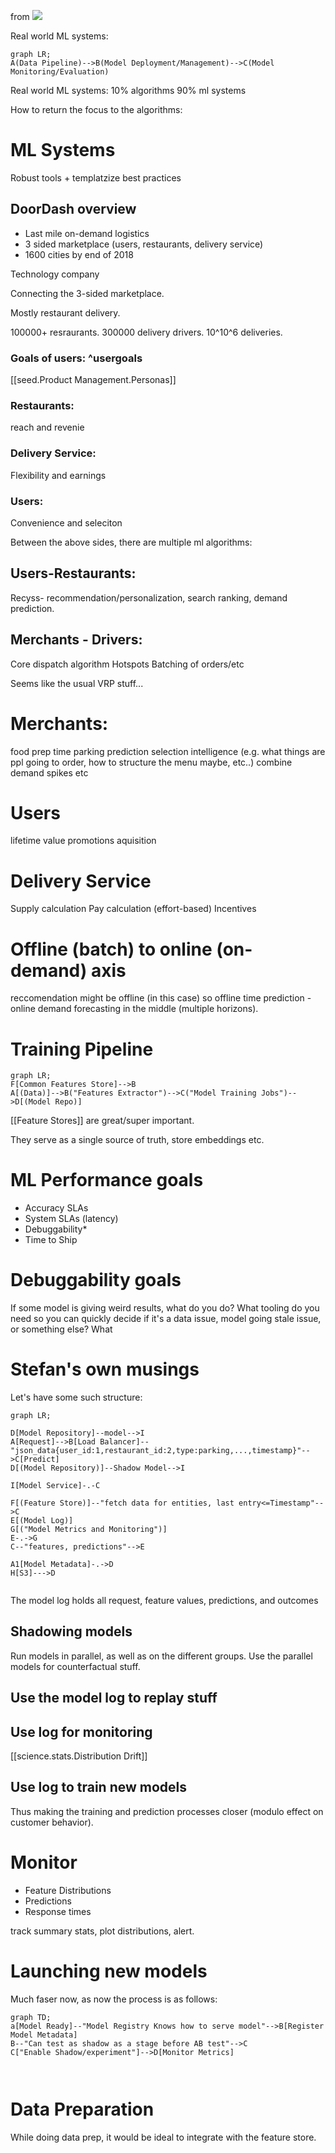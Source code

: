 
from ![](https://www.youtube.com/watch?v=sEZsIUBIhNk&list=PLmGsNPZGeM5D8fgr2scwe8wZih4SYB7Vt&ab_channel=InfoQ)

Real world ML systems:
```mermaid
graph LR;
A(Data Pipeline)-->B(Model Deployment/Management)-->C(Model Monitoring/Evaluation)
```
Real world ML systems:
10% algorithms
90% ml systems

How to return the focus to the algorithms:
# ML Systems
Robust tools + templatzize best practices

## DoorDash overview
* Last mile on-demand logistics
* 3 sided marketplace (users, restaurants, delivery service)
* 1600 cities by end of 2018

Technology company

Connecting the 3-sided marketplace.

Mostly restaurant delivery.

100000+ resraurants.
300000 delivery drivers.
10^10^6 deliveries.
### Goals of users: ^usergoals

[[seed.Product Management.Personas]]
### Restaurants:
reach and revenie

### Delivery Service:
Flexibility and earnings

### Users:
Convenience and seleciton

Between the above sides, there are multiple ml algorithms:

## Users-Restaurants:
Recyss- recommendation/personalization, search ranking, demand prediction.

## Merchants - Drivers:

Core dispatch algorithm
Hotspots
Batching of orders/etc

Seems like the usual VRP stuff...


# Merchants:

food prep time
parking prediction
selection intelligence (e.g. what things are ppl going to order, how to structure the menu maybe, etc..)
combine demand spikes etc


# Users
lifetime value
promotions
aquisition

# Delivery Service

Supply calculation 
Pay calculation (effort-based)
Incentives


# Offline (batch) to online (on-demand) axis

reccomendation might be offline (in this case) so offline
time prediction -online
demand forecasting in the middle (multiple horizons).


# Training Pipeline


```mermaid
graph LR;
F[Common Features Store]-->B
A[(Data)]-->B("Features Extractor")-->C("Model Training Jobs")-->D[(Model Repo)]

```

[[Feature Stores]] are great/super important.

They serve as a single source of truth, store embeddings etc.


# ML Performance goals

* Accuracy SLAs
* System SLAs  (latency)
* Debuggability*
* Time to Ship 

# Debuggability goals
 
 If some model is giving weird results, what do you do? What tooling do you need so you can quickly decide if it's a data issue, model going stale issue, or something else? What


 # Stefan's own musings

Let's have some such structure:

```mermaid
graph LR;

D[Model Repository]--model-->I
A[Request]-->B[Load Balancer]--"json_data{user_id:1,restaurant_id:2,type:parking,...,timestamp}"-->C[Predict]
D[(Model Repository)]--Shadow Model-->I

I[Model Service]-.-C

F[(Feature Store)]--"fetch data for entities, last entry<=Timestamp"-->C
E[(Model Log)]
G[("Model Metrics and Monitoring")]
E-.->G
C--"features, predictions"-->E

A1[Model Metadata]-.->D
H[S3]--->D


```

The model log holds all request, feature values, predictions, and outcomes

## Shadowing models

Run models in parallel, as well as on the different groups. Use the parallel models for counterfactual stuff.

## Use the model log to replay stuff


## Use log for monitoring
[[science.stats.Distribution Drift]]

## Use log to train new models
Thus making the training and prediction processes closer (modulo effect on customer behavior).



# Monitor
* Feature Distributions
* Predictions
* Response times

track summary stats, plot distributions, alert.

# Launching new models

Much faser now, as now the process is as follows:
```mermaid
graph TD;
a[Model Ready]--"Model Registry Knows how to serve model"-->B[Register Model Metadata]
B--"Can test as shadow as a stage before AB test"-->C
C["Enable Shadow/experiment"]-->D[Monitor Metrics]



```


# Data Preparation

While doing data prep, it would be ideal to integrate with the feature store.


